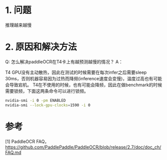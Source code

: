 # 1. 问题

推理越来越慢

# 2. 原因和解决方法

Q: 怎么解决paddleOCR在T4卡上有越预测越慢的情况？
A：

T4 GPU没有主动散热，因此在测试的时候需要在每次infer之后需要sleep 30ms，否则机器容易因为过热而降频(inference速度会变慢)，温度过高也有可能会导致宕机。
T4在不使用的时候，也有可能会降频，因此在做benchmark的时候需要锁频，下面这两条命令可以进行锁频。

```bash
nvidia-smi -i 0 -pm ENABLED
nvidia-smi --lock-gpu-clocks=1590 -i 0
```

# 参考

[1] PaddleOCR FAQ，https://github.com/PaddlePaddle/PaddleOCR/blob/release/2.7/doc/doc_ch/FAQ.md
